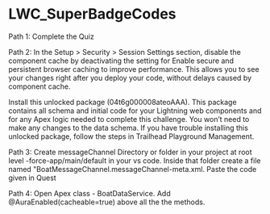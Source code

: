 # LWC_SuperBadgeCodes
 
Path 1: Complete the Quiz

Path 2: 
In the Setup > Security > Session Settings section, disable the component cache by deactivating the setting for Enable secure and persistent browser caching to improve performance. This allows you to see your changes right after you deploy your code, without delays caused by component cache.

Install this unlocked package (04t6g000008ateoAAA). This package contains all schema and initial code for your Lightning web components and for any Apex logic needed to complete this challenge. You won’t need to make any changes to the data schema. If you have trouble installing this unlocked package, follow the steps in Trailhead Playground Management.

Path 3: Create messageChannel Directory or folder in your project at root level -force-app/main/default in your vs code.
Inside that folder create a file named "BoatMessageChannel.messageChannel-meta.xml. Paste the code given in Quest

Path 4: Open Apex class -  BoatDataService. Add @AuraEnabled(cacheable=true) above all the the methods.



